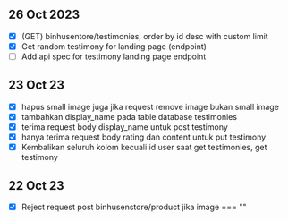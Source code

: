 
<!-- 
- [ ] Tidak boleh hapus category jika ada produk yang masih menggunakan produk tersebut
- [ ] (GET) produk/landing page order categories by id desc
- [ ] Jika nama produk > 44 character, tidak usah ditambah ...
- [ ] Bikin validasi is admin(id_admin) untuk admin permission
 -->

## 26 Oct 2023
- [x] (GET) binhusentore/testimonies, order by id desc with custom limit
- [x] Get random testimony for landing page (endpoint)
- [ ] Add api spec for testimony landing page endpoint

## 23 Oct 23
- [x] hapus small image juga jika request remove image bukan small image
- [x] tambahkan display_name pada table database testimonies
- [x] terima request body display_name untuk post testimony
- [x] hanya terima request body rating dan content untuk put testimony
- [x] Kembalikan seluruh kolom kecuali id user saat get testimonies, get testimony

## 22 Oct 23

- [x] Reject request post binhusenstore/product jika image === ""